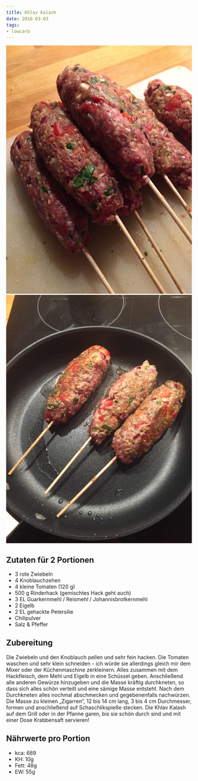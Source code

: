 ```yaml
---
title: Khlav Kalash
date: 2016-03-03
tags:
- lowcarb
---
```


![](/img/khlav-kalash-1.jpg)
![](/img/khlav-kalash-2.jpg)

## Zutaten für 2 Portionen
- 3 rote Zwiebeln
- 4 Knoblauchzehen
- 4 kleine Tomaten (120 g)
- 500 g Rinderhack (gemischtes Hack geht auch)
- 3 EL Guarkernmehl / Reismehl / Johannisbrotkernmehl
- 2 Eigelb
- 2 EL gehackte Petersilie
- Chilipulver
- Salz & Pfeffer

## Zubereitung
Die Zwiebeln und den Knoblauch pellen und sehr fein hacken. Die Tomaten waschen und sehr klein schneiden - ich würde sie allerdings gleich mir dem Mixer oder der Küchenmaschine zerkleinern. Alles zusammen mit dem Hackfleisch, dem Mehl und Eigelb in eine Schüssel geben.
Anschließend alle anderen Gewürze hinzugeben und die Masse kräftig durchkneten, so dass sich alles schön verteilt und eine sämige Masse entsteht. Nach dem Durchkneten alles nochmal abschmecken und gegebenenfalls nachwürzen.
Die Masse zu kleinen „Zigarren“, 12 bis 14 cm lang, 3 bis 4 cm Durchmesser, formen und anschließend auf Schaschlikspieße stecken.
Die Khlav Kalash auf dem Grill oder in der Pfanne garen, bis sie schön durch sind und mit einer Dose Krabbensaft servieren!

## Nährwerte pro Portion
- kca:  689
- KH:    10g
- Fett:  48g
- EW:    55g
